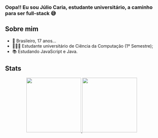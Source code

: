 ### Oopa!! Eu sou Júlio Caria, estudante universitário, a caminho para ser full-stack 😅


## Sobre mim
- 👤 Brasileiro, 17 anos...
- 👨🏼‍🎓 Estudante universitário de Ciência da Computação (1º Semestre);
- 📚 Estudando JavaScript e Java.

## Stats
<div align="center">
  <a href="https://github.com/julio-caria">
  <img height="180em" src="https://github-readme-stats.vercel.app/api?username=julio-caria&show_icons=true&theme=radical&include_all_commits=true&count_private=true"/>
  <img height="180em" src="https://github-readme-stats.vercel.app/api/top-langs/?username=julio-caria&layout=compact&langs_count=7&theme=radical"/>
</div>

